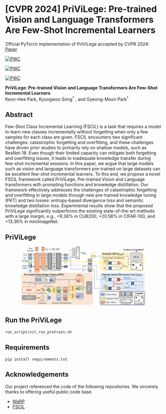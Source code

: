 # [CVPR 2024] PriViLege: Pre-trained Vision and Language Transformers Are Few-Shot Incremental Learners

Official PyTorch implementation of PriViLege accepted by CVPR 2024: [Paper](https://arxiv.org/abs/2404.02117)

[![PWC](https://img.shields.io/endpoint.svg?url=https://paperswithcode.com/badge/pre-trained-vision-and-language-transformers/few-shot-class-incremental-learning-on-cifar)](https://paperswithcode.com/sota/few-shot-class-incremental-learning-on-cifar?p=pre-trained-vision-and-language-transformers)

[![PWC](https://img.shields.io/endpoint.svg?url=https://paperswithcode.com/badge/pre-trained-vision-and-language-transformers/few-shot-class-incremental-learning-on-cub)](https://paperswithcode.com/sota/few-shot-class-incremental-learning-on-cub?p=pre-trained-vision-and-language-transformers)

[![PWC](https://img.shields.io/endpoint.svg?url=https://paperswithcode.com/badge/pre-trained-vision-and-language-transformers/few-shot-class-incremental-learning-on-mini)](https://paperswithcode.com/sota/few-shot-class-incremental-learning-on-mini?p=pre-trained-vision-and-language-transformers)

**PriViLege: Pre-trained Vision and Language Transformers Are Few-Shot Incremental Learners**  
Keon-Hee Park, Kyungwoo Song<sup>$\dagger$</sup> , and Gyeong-Moon Park<sup>$\dagger$</sup> 

## Abstract
Few-Shot Class Incremental Learning (FSCIL) is a task that requires a model to learn new classes incrementally without forgetting when only a few samples for each class are given. FSCIL encounters two significant challenges: catastrophic forgetting and overfitting, and these challenges have driven prior studies to primarily rely on shallow models, such as ResNet-18. Even though their limited capacity can mitigate both forgetting and overfitting issues, it leads to inadequate knowledge transfer during few-shot incremental sessions. In this paper, we argue that large models such as vision and language transformers pre-trained on large datasets can be excellent few-shot incremental learners. To this end, we propose a novel FSCIL framework called PriViLege, Pre-trained Vision and Language transformers with prompting functions and knowledge distillation. Our framework effectively addresses the challenges of catastrophic forgetting and overfitting in large models through new pre-trained knowledge tuning (PKT) and two losses: entropy-based divergence loss and semantic knowledge distillation loss. Experimental results show that the proposed PriViLege significantly outperforms the existing state-of-the-art methods with a large margin, e.g., +9.38% in CUB200, +20.58% in CIFAR-100, and +13.36% in miniImageNet.


## PriViLege

<!-- ![Main_Figure](figure/Main_Figure.png) -->
<p align="center"><img src="figure/Main_Figure_Camera_Ready.jpg" width="80%" height="80%"/>

## Run the PriViLege

    run_script/vit_run_pretrain.sh

## Requirements

    pip install requirements.txt

## Acknowledgements

Our project referenced the code of the following repositories.
We sincerely thanks to offering useful public code base.
-   [WaRP](https://github.com/EdwinKim3069/WaRP-CIFSL)
-   [FSCIL](https://github.com/xyutao/fscil)
